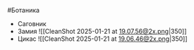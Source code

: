 #Ботаника 
- Саговник
- Замия
![[CleanShot 2025-01-21 at 19.07.56@2x.png|350]]
- Цикас
![[CleanShot 2025-01-21 at 19.06.46@2x.png|350]]